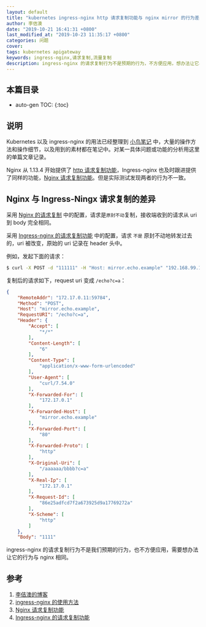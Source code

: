 ```yaml
---
layout: default
title: "kubernetes ingress-nginx http 请求复制功能与 nginx mirror 的行为差异"
author: 李佶澳
date: "2019-10-21 16:41:31 +0800"
last_modified_at: "2019-10-23 11:35:17 +0800"
categories: 问题
cover:
tags: kubernetes apigateway
keywords: ingress-nginx,请求复制,流量复制
description: ingress-nginx 的请求复制行为不是预期的行为，不方便应用，想办法让它与 nginx mirror 相同
---
```


## 本篇目录

* auto-gen TOC:
{:toc}

## 说明

Kubernetes 以及 ingress-nginx 的用法已经整理到 [小鸟笔记][2] 中，大量的操作方法和操作细节，以及用到的素材都在笔记中。对某一具体问题或功能的分析用这里的单篇文章记录。

Nginx 从 1.13.4 开始提供了 [ http 请求复制功能][3]，Ingress-nginx 也及时跟进提供了同样的功能，[Nginx 请求复制功能][3]。但是实际测试发现两者的行为不一致。

## Nginx 与 Ingress-Ningx 请求复制的差异

采用 [Nginx 的请求复制][3] 中的配置，请求是`原封不动`复制，接收端收到的请求从 uri 到 body 完全相同。

采用 [Ingress-nginx 的请求复制功能][4] 中的配置，请求 `不是` 原封不动地转发过去的，uri 被改变，原始的 uri 记录在 header 头中。

例如，发起下面的请求：

```sh
$ curl -X POST -d "111111" -H "Host: mirror.echo.example" "192.168.99.100:30933/aaaaaa/bbbb?c=a"
```

复制后的请求如下，request uri 变成 `/echo?c=a`：

```json
{
    "RemoteAddr": "172.17.0.11:59784",
    "Method": "POST",
    "Host": "mirror.echo.example",
    "RequestURI": "/echo?c=a",
    "Header": {
        "Accept": [
            "*/*"
        ],
        "Content-Length": [
            "6"
        ],
        "Content-Type": [
            "application/x-www-form-urlencoded"
        ],
        "User-Agent": [
            "curl/7.54.0"
        ],
        "X-Forwarded-For": [
            "172.17.0.1"
        ],
        "X-Forwarded-Host": [
            "mirror.echo.example"
        ],
        "X-Forwarded-Port": [
            "80"
        ],
        "X-Forwarded-Proto": [
            "http"
        ],
        "X-Original-Uri": [
            "/aaaaaa/bbbb?c=a"
        ],
        "X-Real-Ip": [
            "172.17.0.1"
        ],
        "X-Request-Id": [
            "86e25adfcd7f2a673925d9a17769272a"
        ],
        "X-Scheme": [
            "http"
        ]
    },
    "Body": "1111"
```

ingress-nginx 的请求复制行为不是我们预期的行为，也不方便应用，需要想办法让它的行为与 nginx 相同。

## 参考

1. [李佶澳的博客][1]
2. [ingress-nginx 的使用方法][2]
3. [Nginx 请求复制功能][3]
4. [Ingress-nginx 的请求复制功能][4]

[1]: https://www.lijiaocn.com "李佶澳的博客"
[2]: https://www.lijiaocn.com/soft/k8s/ingress-nginx/ "ingress-nginx 的使用方法"
[3]: https://www.lijiaocn.com/soft/nginx/mirror.html "Nginx 请求复制功能"
[4]: https://www.lijiaocn.com/soft/k8s/ingress-nginx/mirror.html "Ingress-nginx 的请求复制功能"
